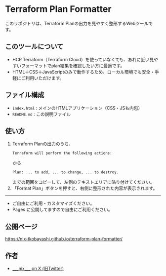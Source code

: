 # Terraform Plan Formatter

このリポジトリは、Terraform Planの出力を見やすく整形するWebツールです。

## このツールについて

- HCP Terraform（Terraform Cloud）を使っていなくても、あれに近い見やすいフォーマットでplan結果を確認したい方に最適です。
- HTML＋CSS＋JavaScriptのみで動作するため、ローカル環境でも安全・手軽にご利用いただけます。

## ファイル構成
- `index.html` : メインのHTMLアプリケーション（CSS・JSも内包）
- `README.md` : この説明ファイル

## 使い方
1. Terraform Planの出力のうち、
   ```
   Terraform will perform the following actions:
   ```
   から
   ```
   Plan: ... to add, ... to change, ... to destroy.
   ```
   までの範囲をコピーして、左側のテキストエリアに貼り付けてください。
2. 「Format Plan」ボタンを押すと、右側に整形された内容が表示されます。

---

- ご自由にご利用・カスタマイズください。
- Pages に公開してますので自由にご利用ください。

## 公開ページ
https://nix-tkobayashi.github.io/terraform-plan-formatter/

## 作者

- [\_\_\_nix___ on X (旧Twitter)](https://x.com/___nix___)
